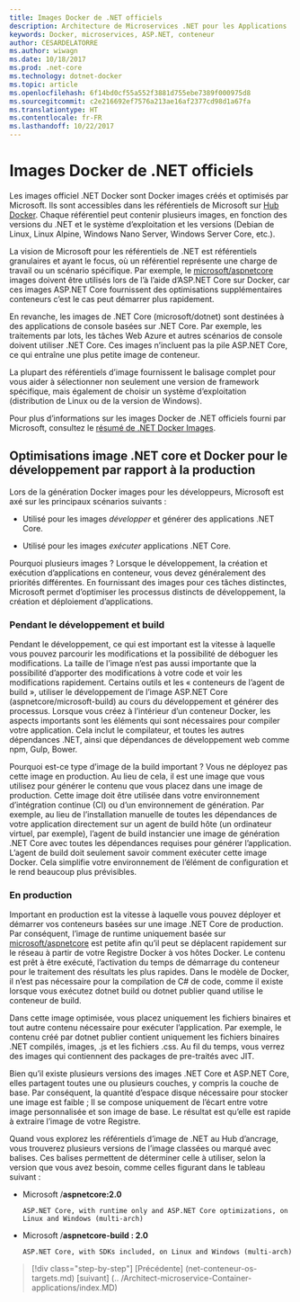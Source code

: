 ```yaml
---
title: Images Docker de .NET officiels
description: Architecture de Microservices .NET pour les Applications .NET en conteneur | Images Docker de .NET officiels
keywords: Docker, microservices, ASP.NET, conteneur
author: CESARDELATORRE
ms.author: wiwagn
ms.date: 10/18/2017
ms.prod: .net-core
ms.technology: dotnet-docker
ms.topic: article
ms.openlocfilehash: 6f14bd0cf55a552f3881d755ebe7389f000975d8
ms.sourcegitcommit: c2e216692ef7576a213ae16af2377cd98d1a67fa
ms.translationtype: HT
ms.contentlocale: fr-FR
ms.lasthandoff: 10/22/2017
---
```

# <a name="official-net-docker-images"></a>Images Docker de .NET officiels

Les images officiel .NET Docker sont Docker images créés et optimisés par Microsoft. Ils sont accessibles dans les référentiels de Microsoft sur [Hub Docker](https://hub.docker.com/u/microsoft/). Chaque référentiel peut contenir plusieurs images, en fonction des versions du .NET et le système d’exploitation et les versions (Debian de Linux, Linux Alpine, Windows Nano Server, Windows Server Core, etc.).

La vision de Microsoft pour les référentiels de .NET est référentiels granulaires et ayant le focus, où un référentiel représente une charge de travail ou un scénario spécifique. Par exemple, le [microsoft/aspnetcore](https://hub.docker.com/r/microsoft/aspnetcore/) images doivent être utilisés lors de l’à l’aide d’ASP.NET Core sur Docker, car ces images ASP.NET Core fournissent des optimisations supplémentaires conteneurs c’est le cas peut démarrer plus rapidement.

En revanche, les images de .NET Core (microsoft/dotnet) sont destinées à des applications de console basées sur .NET Core. Par exemple, les traitements par lots, les tâches Web Azure et autres scénarios de console doivent utiliser .NET Core. Ces images n’incluent pas la pile ASP.NET Core, ce qui entraîne une plus petite image de conteneur.

La plupart des référentiels d’image fournissent le balisage complet pour vous aider à sélectionner non seulement une version de framework spécifique, mais également de choisir un système d’exploitation (distribution de Linux ou de la version de Windows).

Pour plus d’informations sur les images Docker de .NET officiels fourni par Microsoft, consultez le [résumé de .NET Docker Images](https://aka.ms/dotnetdockerimages).

## <a name="net-core-and-docker-image-optimizations-for-development-versus-production"></a>Optimisations image .NET core et Docker pour le développement par rapport à la production

Lors de la génération Docker images pour les développeurs, Microsoft est axé sur les principaux scénarios suivants :

-   Utilisé pour les images *développer* et générer des applications .NET Core.

-   Utilisé pour les images *exécuter* applications .NET Core.

Pourquoi plusieurs images ? Lorsque le développement, la création et exécution d’applications en conteneur, vous devez généralement des priorités différentes. En fournissant des images pour ces tâches distinctes, Microsoft permet d’optimiser les processus distincts de développement, la création et déploiement d’applications.

### <a name="during-development-and-build"></a>Pendant le développement et build

Pendant le développement, ce qui est important est la vitesse à laquelle vous pouvez parcourir les modifications et la possibilité de déboguer les modifications. La taille de l’image n’est pas aussi importante que la possibilité d’apporter des modifications à votre code et voir les modifications rapidement. Certains outils et les « conteneurs de l’agent de build », utiliser le développement de l’image ASP.NET Core (aspnetcore/microsoft-build) au cours du développement et générer des processus. Lorsque vous créez à l’intérieur d’un conteneur Docker, les aspects importants sont les éléments qui sont nécessaires pour compiler votre application. Cela inclut le compilateur, et toutes les autres dépendances .NET, ainsi que dépendances de développement web comme npm, Gulp, Bower.

Pourquoi est-ce type d’image de la build important ? Vous ne déployez pas cette image en production. Au lieu de cela, il est une image que vous utilisez pour générer le contenu que vous placez dans une image de production. Cette image doit être utilisée dans votre environnement d’intégration continue (CI) ou d’un environnement de génération. Par exemple, au lieu de l’installation manuelle de toutes les dépendances de votre application directement sur un agent de build hôte (un ordinateur virtuel, par exemple), l’agent de build instancier une image de génération .NET Core avec toutes les dépendances requises pour générer l’application. L’agent de build doit seulement savoir comment exécuter cette image Docker. Cela simplifie votre environnement de l’élément de configuration et le rend beaucoup plus prévisibles.

### <a name="in-production"></a>En production

Important en production est la vitesse à laquelle vous pouvez déployer et démarrer vos conteneurs basées sur une image .NET Core de production. Par conséquent, l’image de runtime uniquement basée sur [microsoft/aspnetcore](https://hub.docker.com/r/microsoft/aspnetcore/) est petite afin qu’il peut se déplacent rapidement sur le réseau à partir de votre Registre Docker à vos hôtes Docker. Le contenu est prêt à être exécuté, l’activation du temps de démarrage du conteneur pour le traitement des résultats les plus rapides. Dans le modèle de Docker, il n’est pas nécessaire pour la compilation de C\# de code, comme il existe lorsque vous exécutez dotnet build ou dotnet publier quand utilise le conteneur de build.

Dans cette image optimisée, vous placez uniquement les fichiers binaires et tout autre contenu nécessaire pour exécuter l’application. Par exemple, le contenu créé par dotnet publier contient uniquement les fichiers binaires .NET compilés, images, .js et les fichiers .css. Au fil du temps, vous verrez des images qui contiennent des packages de pre-traités avec JIT.

Bien qu’il existe plusieurs versions des images .NET Core et ASP.NET Core, elles partagent toutes une ou plusieurs couches, y compris la couche de base. Par conséquent, la quantité d’espace disque nécessaire pour stocker une image est faible ; Il se compose uniquement de l’écart entre votre image personnalisée et son image de base. Le résultat est qu’elle est rapide à extraire l’image de votre Registre.

Quand vous explorez les référentiels d’image de .NET au Hub d’ancrage, vous trouverez plusieurs versions de l’image classées ou marqué avec balises. Ces balises permettent de déterminer celle à utiliser, selon la version que vous avez besoin, comme celles figurant dans le tableau suivant :

-   Microsoft /**aspnetcore:2.0**

        ASP.NET Core, with runtime only and ASP.NET Core optimizations, on Linux and Windows (multi-arch)

-   Microsoft /**aspnetcore-build : 2.0**

        ASP.NET Core, with SDKs included, on Linux and Windows (multi-arch)


>[!div class="step-by-step"]
[Précédente] (net-conteneur-os-targets.md) [suivant] (.. /Architect-microservice-Container-applications/index.MD)
